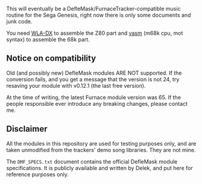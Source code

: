 This will eventually be a DefleMask/FurnaceTracker-compatible music routine for the Sega Genesis, right now there is only some documents and junk code.

You need [WLA-DX](https://www.villehelin.com/wla.html) to assemble the Z80 part and [vasm](http://sun.hasenbraten.de/vasm/) (m68k cpu, mot syntax) to assemble the 68k part.

## Notice on compatibility

Old (and possibly new) DefleMask modules ARE NOT supported. If the conversion fails, and you get a message that the version is not 24, try resaving your module with v0.12.1 (the last free version).

At the time of writing, the latest Furnace module version was 65. If the people responsible ever introduce any breaking changes, please contact me.

## Disclaimer

All the modules in this repository are used for testing purposes only, and are taken unmodified from the trackers' demo song libraries. They are not mine.

The `DMF_SPECS.txt` document contains the official DefleMask module specifications. It is publicly available and written by Delek, and put here for reference purposes only.